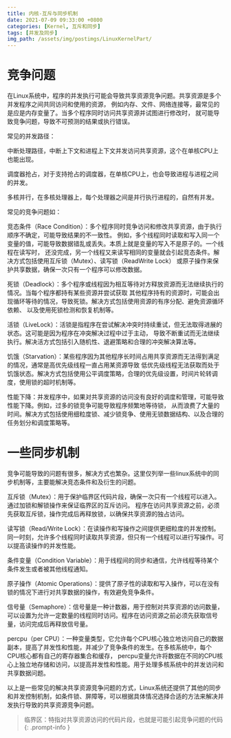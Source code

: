 ```yaml
---
title: 内核-互斥与同步机制
date: 2021-07-09 09:33:00 +0800
categories: [Kernel, 互斥和同步]
tags: [并发及同步]
img_path: /assets/img/postimgs/LinuxKernelPart/
---
```


# 竞争问题

在Linux系统中，程序的并发执行可能会导致共享资源竞争问题。共享资源是多个并发程序之间共同访问和使用的资源，
例如内存、文件、网络连接等，最常见的是应是内存变量了。当多个程序同时访问共享资源并试图进行修改时，
就可能导致竞争问题，导致不可预测的结果或执行错误。

常见的并发路径：

中断处理路径，中断上下文和进程上下文并发访问共享资源，这个在单核CPU上也能出现。

调度器抢占，对于支持抢占的调度器，在单核CPU上，也会导致进程与进程之间的并发。

多核并行，在多核处理器上，每个处理器之间是并行执行进程的，自然有并发。


常见的竞争问题如：

竞态条件（Race Condition）：多个程序同时竞争访问和修改共享资源，由于执行顺序不确定，可能导致结果的不一致性。
例如，多个线程同时读取和写入同一个变量的值，可能导致数据错乱或丢失。本质上就是变量的写入不是原子的。一个线程在读写时，
还没完成，另一个线程又来读写相同的变量就会引起竞态条件。解决方式包括使用互斥锁（Mutex）、读写锁（ReadWrite Lock）
或原子操作来保护共享数据，确保一次只有一个程序可以修改数据。

死锁（Deadlock）：多个程序或线程因为相互等待对方释放资源而无法继续执行的情况。当每个程序都持有某些资源并尝试获取
其他程序持有的资源时，可能会出现循环等待的情况，导致死锁。解决方式包括使用资源的有序分配、避免资源循环依赖、
以及使用死锁检测和恢复机制等。

活锁（LiveLock）：活锁是指程序在尝试解决冲突时持续重试，但无法取得进展的状态。这可能是因为程序在冲突解决过程中过于主动，
导致不断重试而无法继续执行。解决活方式包括引入随机性、退避策略和合理的冲突解决算法等。

饥饿（Starvation）：某些程序因为其他程序长时间占用共享资源而无法得到满足的情况，通常是高优先级线程一直占用某资源导致
低优先级线程无法获取而处于饥饿状态。解决方式包括使用公平调度策略，合理的优先级设置，时间片轮转调度，使用锁的超时机制等。

性能下降：并发程序中，如果对共享资源的访问没有良好的调度和管理，可能导致性能下降。例如，过多的锁竞争可能导致程序频繁地等待锁，
从而浪费了大量的时间。解决方式包括使用细粒度锁、减少锁竞争、使用无锁数据结构、以及合理的任务划分和调度策略等。








# 一些同步机制

竞争可能导致的问题有很多，解决方式也繁杂。这里仅列举一些linux系统中的同步机制等，主要能解决竞态条件和及衍生的问题。

互斥锁（Mutex）：用于保护临界区代码片段，确保一次只有一个线程可以进入。通过加锁和解锁操作来保证临界区的互斥访问。
程序在访问共享资源之前，必须先获取互斥锁，操作完成后再释放锁，以确保共享资源的独占访问。

读写锁（Read/Write Lock）：在读操作和写操作之间提供更细粒度的并发控制。同一时刻，允许多个线程同时读取共享资源，但只有一个线程可以进行写操作。可以提高读操作的并发性能。

条件变量（Condition Variable）：用于线程间的同步和通信，允许线程等待某个条件发生或者被其他线程通知。

原子操作（Atomic Operations）：提供了原子性的读取和写入操作，可以在没有锁的情况下进行对共享数据的操作，有效避免竞争条件。

信号量（Semaphore）：信号量是一种计数器，用于控制对共享资源的访问数量，可以设置为允许一定数量的线程同时访问。程序在访问资源之前必须先获取信号量，访问完成后再释放信号量。

percpu（per CPU）：一种变量类型，它允许每个CPU核心独立地访问自己的数据副本，提高了并发性和性能，并减少了竞争条件的发生。在多核系统中，每个CPU核心都有自己的寄存器集合和缓存，
percpu变量允许将数据在不同的CPU核心上独立地存储和访问，以提高并发性和性能。用于处理多核系统中的并发访问和共享数据问题。

以上是一些常见的解决共享资源竞争问题的方式，Linux系统还提供了其他的同步和并发控制机制，如条件锁、屏障等，可以根据具体情况选择合适的方法来解决并发执行导致的共享资源竞争问题。

> 临界区：特指对共享资源访问的代码片段，也就是可能引起竞争问题的代码
{: .prompt-info }
